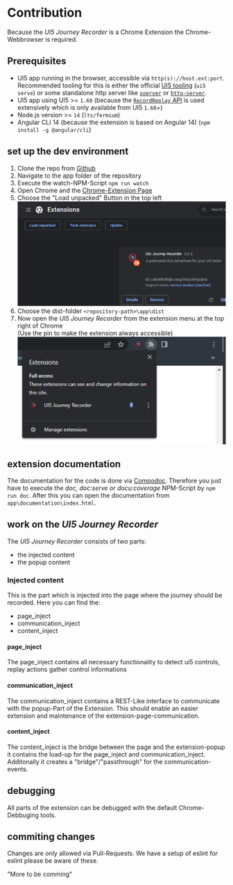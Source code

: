 # Contribution

Because the _UI5 Journey Recorder_ is a Chrome Extension the Chrome-Webbrowser is required.

## Prerequisites

- UI5 app running in the browser, accessible via `http(s)://host.ext:port`.
  Recommended tooling for this is either the official [UI5 tooling](https://github.com/SAP/ui5-tooling) (`ui5 serve`) or some standalone http server like [`soerver`](https://github.com/vobu/soerver) or [`http-server`](https://www.npmjs.com/package/http-server).
- UI5 app using UI5 >= `1.60` (because the [`RecordReplay` API](https://ui5.sap.com/sdk/#/api/sap.ui.test.RecordReplay) is used extensively which is only available from UI5 `1.60`+)
- Node.js version >= `14` (`lts/fermium`)
- Angular CLI 14 (because the extension is based on Angular 14) (`npm install -g @angular/cli`)

##  set up the dev environment
1. Clone the repo from [Github](https://github.com/ui5-community/ui5-journey-recorder.git)
2. Navigate to the app folder of the repository
3. Execute the watch-NPM-Script `npm run watch`
4. Open Chrome and the [Chrome-Extension Page](chrome://extensions)
5. Choose the "Load unpacked" Button in the top left
  ![Load unpacked](./img/LoadUnpacked.png)
6. Choose the dist-folder `<repository-path>\app\dist`
7. Now open the *UI5 Journey Recorder* from the extension menu at the top right of Chrome
  <br>(Use the pin to make the extension always accessible)
  ![Extension Menu](./img/ExtensionMenu.png)

## extension documentation

The documentation for the code is done via [Compodoc](https://www.npmjs.com/package/@compodoc/compodoc).
Therefore you just have to execute the *doc, doc:serve or docu:coverage* NPM-Script by `npm run doc`.
After this you can open the documentation from `app\documentation\index.html`.

## work on the *UI5 Journey Recorder*
The *UI5 Journey Recorder* consists of two parts: 
- the injected content
- the popup content

### Injected content
This is the part which is injected into the page where the journey should be recorded. Here you can find the: 
- page_inject
- communication_inject
- content_inject

#### page_inject
The page_inject contains all necessary functionality to detect ui5 controls, replay actions gather control informations

#### communication_inject
The communication_inject contains a REST-Like interface to communicate with the popup-Part of the Extension. 
This should enable an easier extension and maintenance of the extension-page-communication.

#### content_inject
The content_inject is the bridge between the page and the extension-popup it contains the load-up for the page_inject and communication_inject.<br>
Additonally it creates a "bridge"/"passthrough" for the communication-events.

## debugging
All parts of the extension can be debugged with the default Chrome-Debbuging tools. 

## commiting changes
Changes are only allowed via Pull-Requests.
We have a setup of eslint for eslint please be aware of these.

"More to be comming"
